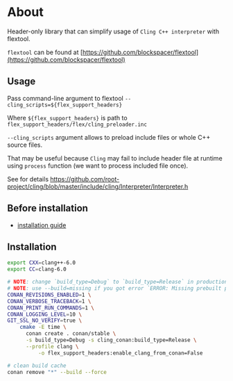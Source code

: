 # About

Header-only library that can simplify usage of `Cling C++ interpreter` with flextool.

`flextool` can be found at [https://github.com/blockspacer/flextool](https://github.com/blockspacer/flextool)

## Usage

Pass command-line argument to flextool `--cling_scripts=${flex_support_headers}`

Where `${flex_support_headers}` is path to `flex_support_headers/flex/cling_preloader.inc`

`--cling_scripts` argument allows to preload include files or whole C++ source files.

That may be useful because `Cling` may fail to include header file at runtime using `process` function (we want to process included file once).

See for details https://github.com/root-project/cling/blob/master/include/cling/Interpreter/Interpreter.h

## Before installation

- [installation guide](https://blockspacer.github.io/flex_docs/download/)

## Installation

```bash
export CXX=clang++-6.0
export CC=clang-6.0

# NOTE: change `build_type=Debug` to `build_type=Release` in production
# NOTE: use --build=missing if you got error `ERROR: Missing prebuilt package`
CONAN_REVISIONS_ENABLED=1 \
CONAN_VERBOSE_TRACEBACK=1 \
CONAN_PRINT_RUN_COMMANDS=1 \
CONAN_LOGGING_LEVEL=10 \
GIT_SSL_NO_VERIFY=true \
    cmake -E time \
      conan create . conan/stable \
      -s build_type=Debug -s cling_conan:build_type=Release \
      --profile clang \
          -o flex_support_headers:enable_clang_from_conan=False

# clean build cache
conan remove "*" --build --force
```
